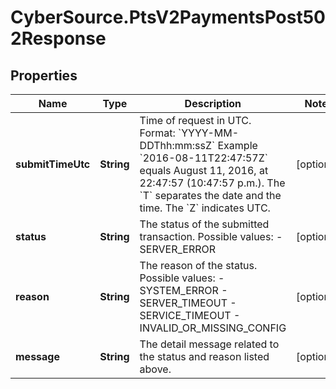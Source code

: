 # CyberSource.PtsV2PaymentsPost502Response

## Properties
Name | Type | Description | Notes
------------ | ------------- | ------------- | -------------
**submitTimeUtc** | **String** | Time of request in UTC. Format: &#x60;YYYY-MM-DDThh:mm:ssZ&#x60; Example &#x60;2016-08-11T22:47:57Z&#x60; equals August 11, 2016, at 22:47:57 (10:47:57 p.m.). The &#x60;T&#x60; separates the date and the time. The &#x60;Z&#x60; indicates UTC.  | [optional] 
**status** | **String** | The status of the submitted transaction.  Possible values:  - SERVER_ERROR  | [optional] 
**reason** | **String** | The reason of the status.  Possible values:  - SYSTEM_ERROR  - SERVER_TIMEOUT  - SERVICE_TIMEOUT  - INVALID_OR_MISSING_CONFIG  | [optional] 
**message** | **String** | The detail message related to the status and reason listed above. | [optional] 


